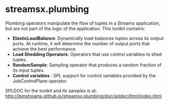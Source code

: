 streamsx.plumbing
================

Plumbing operators manipulate the flow of tuples in a Streams application, but are 
not part of the logic of the application. This toolkit contains:

  * **ElasticLoadBalance**: Dynamically load-balances tuples across its output 
  ports. At runtime, it will determine the number of output ports that achieve 
  the best performance.
  * **Load Shedding Operators**: Operators that use control variables to shed tuples.
  * **RandomSample**: Sampling operator that produces a random fraction of its input tuples.
  * **Control variables** : SPL support for control variables provided by the JobControlPlane operator.
 
SPLDOC for the toolkit and its samples is at: http://ibmstreams.github.io/streamsx.plumbing/doc/spldoc/html/index.html
